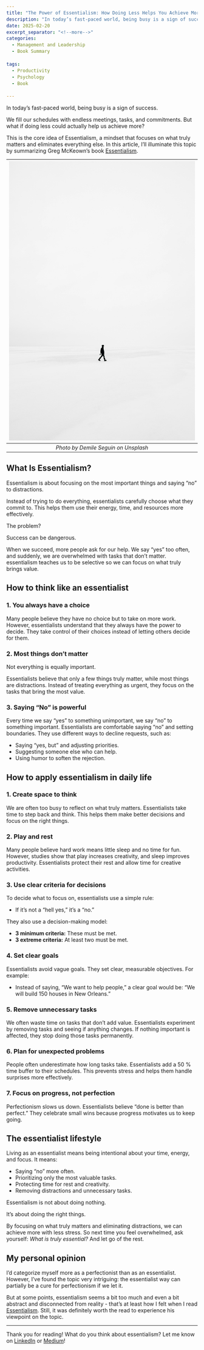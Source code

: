 ```yaml
---
title: "The Power of Essentialism: How Doing Less Helps You Achieve More"
description: "In today’s fast-paced world, being busy is a sign of success. We fill our schedules with endless meetings, tasks, and commitments. But what if doing less could actually help us achieve more? This is the core idea of Essentialism, a mindset that focuses on what truly matters and eliminates everything else. In this article, I’ll illuminate this topic by summarizing Greg McKeown’s book Essentialism]."
date: 2025-02-20
excerpt_separator: "<!--more-->"
categories:
  - Management and Leadership
  - Book Summary

tags:
  - Productivity
  - Psychology
  - Book

---
```


In today’s fast-paced world, being busy is a sign of success.

We fill our schedules with endless meetings, tasks, and commitments. But what if doing less could actually help us achieve more?

This is the core idea of Essentialism, a mindset that focuses on what truly matters and eliminates everything else. In this article, I’ll illuminate this topic by summarizing Greg McKeown’s book [Essentialism](https://gregmckeown.com/books/essentialism/).


| ![image](/assets/images/emile-seguin-minimal-unsplash.jpg) |
|:--:|
| *Photo by Demile Seguin on Unsplash* |

## What Is Essentialism?

Essentialism is about focusing on the most important things and saying “no” to distractions.

Instead of trying to do everything, essentialists carefully choose what they commit to. This helps them use their energy, time, and resources more effectively.

The problem?

Success can be dangerous.

When we succeed, more people ask for our help. We say “yes” too often, and suddenly, we are overwhelmed with tasks that don’t matter. essentialism teaches us to be selective so we can focus on what truly brings value.

## How to think like an essentialist

### 1. You always have a choice

Many people believe they have no choice but to take on more work. However, essentialists understand that they always have the power to decide. They take control of their choices instead of letting others decide for them.

### 2. Most things don’t matter

Not everything is equally important.

Essentialists believe that only a few things truly matter, while most things are distractions. Instead of treating everything as urgent, they focus on the tasks that bring the most value.

### 3. Saying “No” is powerful

Every time we say “yes” to something unimportant, we say “no” to something important. Essentialists are comfortable saying “no” and setting boundaries. They use different ways to decline requests, such as:

- Saying “yes, but” and adjusting priorities.
- Suggesting someone else who can help.
- Using humor to soften the rejection.

## How to apply essentialism in daily life

### 1. Create space to think

We are often too busy to reflect on what truly matters. Essentialists take time to step back and think. This helps them make better decisions and focus on the right things.

### 2. Play and rest

Many people believe hard work means little sleep and no time for fun. However, studies show that play increases creativity, and sleep improves productivity. Essentialists protect their rest and allow time for creative activities.

### 3. Use clear criteria for decisions

To decide what to focus on, essentialists use a simple rule:

- If it’s not a “hell yes,” it’s a “no.”

They also use a decision-making model:

- **3 minimum criteria:** These must be met.
- **3 extreme criteria:** At least two must be met.

### 4. Set clear goals

Essentialists avoid vague goals. They set clear, measurable objectives. For example:

- Instead of saying, “We want to help people,” a clear goal would be: “We will build 150 houses in New Orleans.”

### 5. Remove unnecessary tasks

We often waste time on tasks that don’t add value. Essentialists experiment by removing tasks and seeing if anything changes. If nothing important is affected, they stop doing those tasks permanently.

### 6. Plan for unexpected problems

People often underestimate how long tasks take. Essentialists add a 50 % time buffer to their schedules. This prevents stress and helps them handle surprises more effectively.

### 7. Focus on progress, not perfection

Perfectionism slows us down. Essentialists believe “done is better than perfect.” They celebrate small wins because progress motivates us to keep going.

## The essentialist lifestyle

Living as an essentialist means being intentional about your time, energy, and focus. It means:

- Saying “no” more often.
- Prioritizing only the most valuable tasks.
- Protecting time for rest and creativity.
- Removing distractions and unnecessary tasks.

Essentialism is not about doing nothing.

It’s about doing the right things.

By focusing on what truly matters and eliminating distractions, we can achieve more with less stress. So next time you feel overwhelmed, ask yourself: *What is truly essential?* And let go of the rest.

## My personal opinion

I’d categorize myself more as a perfectionist than as an essentialist. However, I’ve found the topic very intriguing: the essentialist way can partially be a cure for perfectionism if we let it.

But at some points, essentialism seems a bit too much and even a bit abstract and disconnected from reality - that’s at least how I felt when I read [Essentialism](https://gregmckeown.com/books/essentialism/). Still, it was definitely worth the read to experience his viewpoint on the topic.

---

Thank you for reading! What do you think about essentialism? Let me know on [LinkedIn](https://www.linkedin.com/in/matthiaskarner) or [Medium](https://matthiaskarner.medium.com/)!